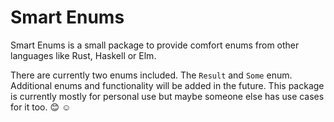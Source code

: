 # Smart Enums

Smart Enums is a small package to provide comfort enums from other languages like Rust, Haskell or Elm.

There are currently two enums included. The `Result` and `Some` enum.
Additional enums and functionality will be added in the future. This package is currently mostly for personal use but maybe someone else has use cases for it too. :blush: :relaxed:
